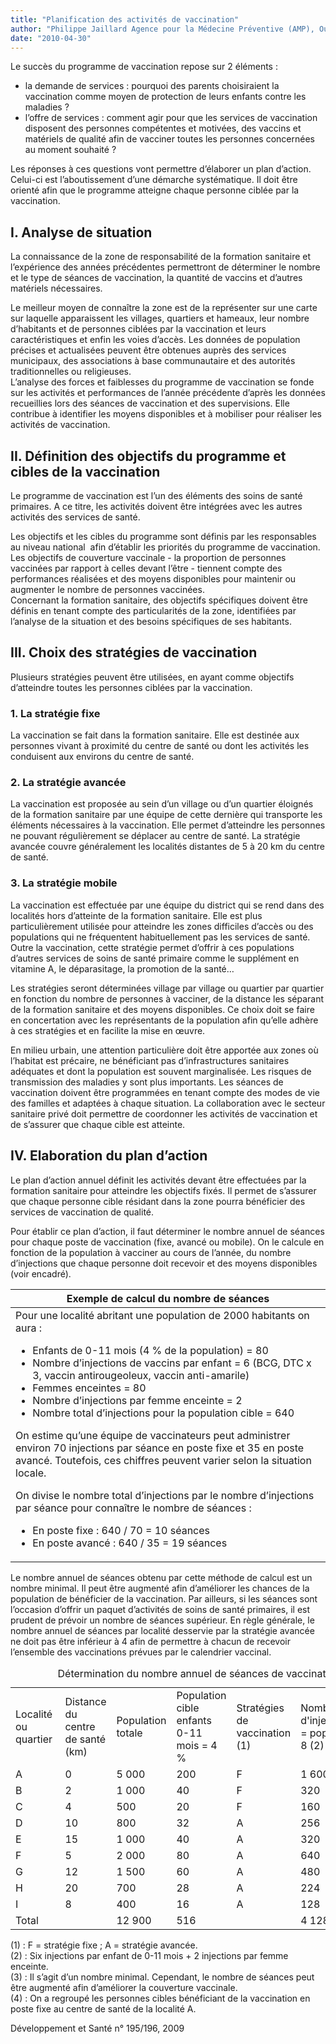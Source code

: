 ```yaml
---
title: "Planification des activités de vaccination"
author: "Philippe Jaillard Agence pour la Médecine Préventive (AMP), Ouogadougou, Birkina Faso  "
date: "2010-04-30"
---
```


<div class="teaser"><p>Le succès du programme de vaccination repose sur 2 éléments :</p>
<ul>
<li>la demande de services : pourquoi des parents choisiraient la vaccination comme moyen de protection de leurs enfants contre les maladies ?</li>
<li>l’offre de services : comment agir pour que les services de vaccination disposent des personnes compétentes et motivées, des vaccins et matériels de qualité afin de vacciner toutes les personnes concernées au moment souhaité ?</li>
</ul>
<p>Les réponses à ces questions vont permettre d’élaborer un plan d’action. Celui-ci est l’aboutissement d’une démarche systématique. Il doit être orienté afin que le programme atteigne chaque personne ciblée par la vaccination.</p></div>

## I. Analyse de situation

La connaissance de la zone de responsabilité de la formation sanitaire et l’expérience des années précédentes permettront de déterminer le nombre et le type de séances de vaccination, la quantité de vaccins et d’autres matériels nécessaires.

Le meilleur moyen de connaître la zone est de la représenter sur une carte sur laquelle apparaissent les villages, quartiers et hameaux, leur nombre d’habitants et de personnes ciblées par la vaccination et leurs caractéristiques et enfin les voies d’accès. Les données de population précises et actualisées peuvent être obtenues auprès des services municipaux, des associations à base communautaire et des autorités traditionnelles ou religieuses.  
L’analyse des forces et faiblesses du programme de vaccination se fonde sur les activités et performances de l’année précédente d’après les données recueillies lors des séances de vaccination et des supervisions. Elle contribue à identifier les moyens disponibles et à mobiliser pour réaliser les activités de vaccination.

## II. Définition des objectifs du programme et cibles de la vaccination

Le programme de vaccination est l’un des éléments des soins de santé primaires. A ce titre, les activités doivent être intégrées avec les autres activités des services de santé.

Les objectifs et les cibles du programme sont définis par les responsables au niveau national  afin d’établir les priorités du programme de vaccination. Les objectifs de couverture vaccinale - la proportion de personnes vaccinées par rapport à celles devant l’être - tiennent compte des performances réalisées et des moyens disponibles pour maintenir ou augmenter le nombre de personnes vaccinées.  
Concernant la formation sanitaire, des objectifs spécifiques doivent être définis en tenant compte des particularités de la zone, identifiées par l’analyse de la situation et des besoins spécifiques de ses habitants.

## III. Choix des stratégies de vaccination

Plusieurs stratégies peuvent être utilisées, en ayant comme objectifs d’atteindre toutes les personnes ciblées par la vaccination.

### 1. La stratégie fixe

La vaccination se fait dans la formation sanitaire. Elle est destinée aux personnes vivant à proximité du centre de santé ou dont les activités les conduisent aux environs du centre de santé.

### 2. La stratégie avancée

La vaccination est proposée au sein d’un village ou d’un quartier éloignés de la formation sanitaire par une équipe de cette dernière qui transporte les éléments nécessaires à la vaccination. Elle permet d’atteindre les personnes ne pouvant régulièrement se déplacer au centre de santé. La stratégie avancée couvre généralement les localités distantes de 5 à 20 km du centre de santé.

### 3. La stratégie mobile

La vaccination est effectuée par une équipe du district qui se rend dans des localités hors d’atteinte de la formation sanitaire. Elle est plus particulièrement utilisée pour atteindre les zones difficiles d’accès ou des populations qui ne fréquentent habituellement pas les services de santé. Outre la vaccination, cette stratégie permet d’offrir à ces populations d’autres services de soins de santé primaire comme le supplément en vitamine A, le déparasitage, la promotion de la santé…

Les stratégies seront déterminées village par village ou quartier par quartier en fonction du nombre de personnes à vacciner, de la distance les séparant de la formation sanitaire et des moyens disponibles. Ce choix doit se faire en concertation avec les représentants de la population afin qu’elle adhère à ces stratégies et en facilite la mise en œuvre.

En milieu urbain, une attention particulière doit être apportée aux zones où l’habitat est précaire, ne bénéficiant pas d’infrastructures sanitaires adéquates et dont la population est souvent marginalisée. Les risques de transmission des maladies y sont plus importants. Les séances de vaccination doivent être programmées en tenant compte des modes de vie des familles et adaptées à chaque situation. La collaboration avec le secteur sanitaire privé doit permettre de coordonner les activités de vaccination et de s’assurer que chaque cible est atteinte.

## IV. Elaboration du plan d’action

Le plan d’action annuel définit les activités devant être effectuées par la formation sanitaire pour atteindre les objectifs fixés. Il permet de s’assurer que chaque personne cible résidant dans la zone pourra bénéficier des services de vaccination de qualité.

Pour établir ce plan d’action, il faut déterminer le nombre annuel de séances pour chaque poste de vaccination (fixe, avancé ou mobile). On le calcule en fonction de la population à vacciner au cours de l’année, du nombre d’injections que chaque personne doit recevoir et des moyens disponibles (voir encadré).

<table>

<thead>

<tr>

<th scope="col">Exemple de calcul du nombre de séances</th>

</tr>

</thead>

<tbody>

<tr>

<td>Pour une localité abritant une population de 2000 habitants on aura :<ul><li>Enfants de 0-11 mois (4 % de la population) = 80</li><li>Nombre d’injections de vaccins par enfant = 6 (BCG, DTC x 3, vaccin antirougeoleux, vaccin anti-amarile)</li><li>Femmes enceintes = 80</li><li>Nombre d’injections par femme enceinte = 2</li><li>Nombre total d’injections pour la population cible = 640</li></ul>

On estime qu’une équipe de vaccinateurs peut administrer environ 70 injections par séance en poste fixe et 35 en poste avancé. Toutefois, ces chiffres peuvent varier selon la situation locale.

On divise le nombre total d’injections par le nombre d’injections par séance pour connaître le nombre de séances :<ul><li>En poste fixe : 640 / 70 = 10 séances</li><li>En poste avancé : 640 / 35 = 19 séances</li></ul></td>

</tr>

</tbody>

</table>

Le nombre annuel de séances obtenu par cette méthode de calcul est un nombre minimal. Il peut être augmenté afin d’améliorer les chances de la population de bénéficier de la vaccination. Par ailleurs, si les séances sont l’occasion d’offrir un paquet d’activités de soins de santé primaires, il est prudent de prévoir un nombre de séances supérieur. En règle générale, le nombre annuel de séances par localité desservie par la stratégie avancée ne doit pas être inférieur à 4 afin de permettre à chacun de recevoir l’ensemble des vaccinations prévues par le calendrier vaccinal. 

<table>
<caption>Détermination du nombre annuel de séances de vaccination par poste</caption>

<tbody>

<tr>

<td style="width: 65px; ">

Localité   
ou quartier

</td>

<td style="width: 113px; ">Distance du centre  
de santé (km)</td>

<td style="width: 149px; ">Population  
totale</td>

<td>Population  
cible enfants  
0-11 mois = 4 %</td>

<td style="width: 73px; ">Stratégies de vaccination (1)</td>

<td style="width: 88px; ">Nombre  
d'injections/an  
= pop. cible  
x 8 (2)  
 </td>

<td>Nombrede  
séances  
par an (3)</td>

</tr>

<tr>

<td class="rtecenter" style="width: 65px; ">A</td>

<td class="rtecenter" style="width: 113px; ">0</td>

<td class="rtecenter" style="width: 149px; ">5 000</td>

<td class="rtecenter">200</td>

<td class="rtecenter" style="width: 73px; ">F</td>

<td class="rtecenter" style="width: 88px; ">1 600</td>

<td class="rtecenter">28</td>

</tr>

<tr>

<td class="rtecenter" style="width: 65px; ">B</td>

<td class="rtecenter" style="width: 113px; ">2</td>

<td class="rtecenter" style="width: 149px; ">1 000</td>

<td class="rtecenter">40</td>

<td class="rtecenter" style="width: 73px; ">F</td>

<td class="rtecenter" style="width: 88px; ">320</td>

<td class="rtecenter"> </td>

</tr>

<tr>

<td class="rtecenter" style="width: 65px; ">C</td>

<td class="rtecenter" style="width: 113px; ">4</td>

<td class="rtecenter" style="width: 149px; ">500</td>

<td class="rtecenter">20</td>

<td class="rtecenter" style="width: 73px; ">F</td>

<td class="rtecenter" style="width: 88px; ">160</td>

<td class="rtecenter"> </td>

</tr>

<tr>

<td class="rtecenter" style="width: 65px; ">D</td>

<td class="rtecenter" style="width: 113px; ">10</td>

<td class="rtecenter" style="width: 149px; ">800</td>

<td class="rtecenter">32</td>

<td class="rtecenter" style="width: 73px; ">A</td>

<td class="rtecenter" style="width: 88px; ">256</td>

<td class="rtecenter">8</td>

</tr>

<tr>

<td class="rtecenter" style="width: 65px; ">E</td>

<td class="rtecenter" style="width: 113px; ">15</td>

<td class="rtecenter" style="width: 149px; ">1 000</td>

<td class="rtecenter">40</td>

<td class="rtecenter" style="width: 73px; ">A</td>

<td class="rtecenter" style="width: 88px; ">320</td>

<td class="rtecenter">10</td>

</tr>

<tr>

<td class="rtecenter" style="width: 65px; ">F</td>

<td class="rtecenter" style="width: 113px; ">5</td>

<td class="rtecenter" style="width: 149px; ">2 000</td>

<td class="rtecenter">80</td>

<td class="rtecenter" style="width: 73px; ">A</td>

<td class="rtecenter" style="width: 88px; ">640</td>

<td class="rtecenter">19</td>

</tr>

<tr>

<td class="rtecenter" style="width: 65px; ">G</td>

<td class="rtecenter" style="width: 113px; ">12</td>

<td class="rtecenter" style="width: 149px; ">1 500</td>

<td class="rtecenter">60</td>

<td class="rtecenter" style="width: 73px; ">A</td>

<td class="rtecenter" style="width: 88px; ">480</td>

<td class="rtecenter">14</td>

</tr>

<tr>

<td class="rtecenter" style="width: 65px; ">H</td>

<td class="rtecenter" style="width: 113px; ">20</td>

<td class="rtecenter" style="width: 149px; ">700</td>

<td class="rtecenter">28</td>

<td class="rtecenter" style="width: 73px; ">A</td>

<td class="rtecenter" style="width: 88px; ">224</td>

<td class="rtecenter">7</td>

</tr>

<tr>

<td class="rtecenter" style="width: 65px; ">I</td>

<td class="rtecenter" style="width: 113px; ">8</td>

<td class="rtecenter" style="width: 149px; ">400</td>

<td class="rtecenter">16</td>

<td class="rtecenter" style="width: 73px; ">A</td>

<td class="rtecenter" style="width: 88px; ">128</td>

<td class="rtecenter">4</td>

</tr>

<tr>

<td class="rtecenter" style="width: 65px; ">Total</td>

<td class="rtecenter" style="width: 113px; "> </td>

<td class="rtecenter" style="width: 149px; ">12 900</td>

<td class="rtecenter">516</td>

<td class="rtecenter" style="width: 73px; "> </td>

<td class="rtecenter" style="width: 88px; ">4 128</td>

<td class="rtecenter">62</td>

</tr>

</tbody>

</table>

\(1\) : F = stratégie fixe ; A = stratégie avancée.  
(2) : Six injections par enfant de 0-11 mois + 2 injections par femme enceinte.  
(3) : Il s’agit d’un nombre minimal. Cependant, le nombre de séances peut être augmenté afin d’améliorer la couverture vaccinale.  
(4) : On a regroupé les personnes cibles bénéficiant de la vaccination en poste fixe au centre de santé de la localité A.

Développement et Santé n° 195/196, 2009
